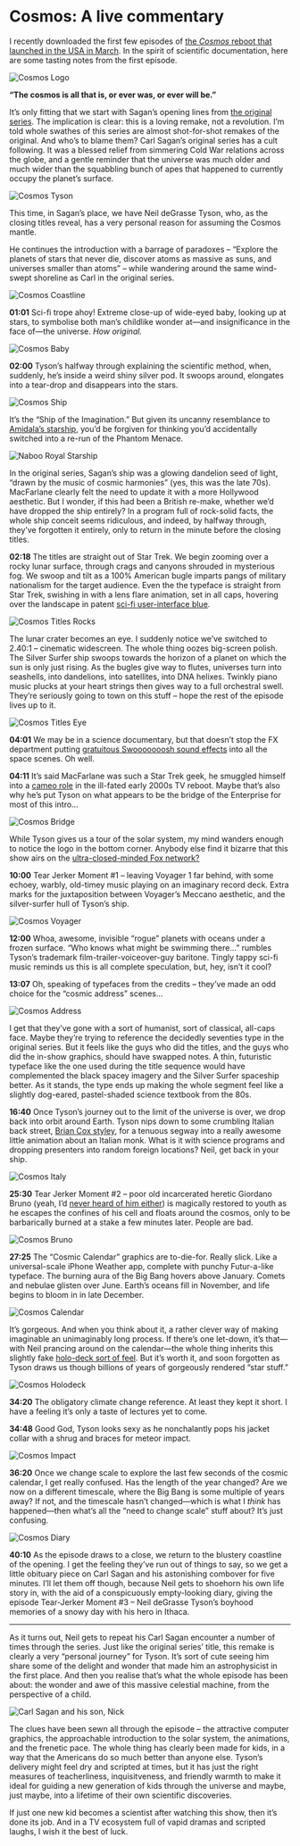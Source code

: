# Cosmos: A live commentary

I recently downloaded the first few episodes of [the *Cosmos* reboot that launched in the USA in March](https://en.wikipedia.org/wiki/Cosmos:_A_Spacetime_Odyssey). In the spirit of scientific documentation, here are some tasting notes from the first episode.

![Cosmos Logo](/media/cosmos-logo.jpg)

**“The cosmos is all that is, or ever was, or ever will be.”**

It’s only fitting that we start with Sagan’s opening lines from [the original series](https://en.wikipedia.org/wiki/Cosmos:_A_Personal_Voyage). The implication is clear: this is a loving remake, not a revolution. I’m told whole swathes of this series are almost shot-for-shot remakes of the original. And who’s to blame them? Carl Sagan’s original series has a cult following. It was a blessed relief from simmering Cold War relations across the globe, and a gentle reminder that the universe was much older and much wider than the squabbling bunch of apes that happened to currently occupy the planet’s surface.

![Cosmos Tyson](/media/cosmos-tyson.jpg)

This time, in Sagan’s place, we have Neil deGrasse Tyson, who, as the closing titles reveal, has a very personal reason for assuming the Cosmos mantle.

He continues the introduction with a barrage of paradoxes – “Explore the planets of stars that never die, discover atoms as massive as suns, and universes smaller than atoms” – while wandering around the same wind-swept shoreline as Carl in the original series.

![Cosmos Coastline](/media/cosmos-coastline.jpg)

**01:01** Sci-fi trope ahoy! Extreme close-up of wide-eyed baby, looking up at stars, to symbolise both man’s childlike wonder at—and insignificance in the face of—the universe. *How original.*

![Cosmos Baby](/media/cosmos-baby.jpg)

**02:00** Tyson’s halfway through explaining the scientific method, when, suddenly, he’s inside a weird shiny silver pod. It swoops around, elongates into a tear-drop and disappears into the stars.

![Cosmos Ship](/media/cosmos-ship.jpg)

It’s the “Ship of the Imagination.” But given its uncanny resemblance to [Amidala’s starship](http://starwars.wikia.com/wiki/J-type_327_Nubian_royal_starship), you’d be forgiven for thinking you’d accidentally switched into a re-run of the Phantom Menace.

![Naboo Royal Starship](../media/naboo-royal-starship.jpg)

In the original series, Sagan’s ship was a glowing dandelion seed of light, “drawn by the music of cosmic harmonies” (yes, this was the late 70s). MacFarlane clearly felt the need to update it with a more Hollywood aesthetic. But I wonder, if this had been a British re-make, whether we’d have dropped the ship entirely? In a program full of rock-solid facts, the whole ship conceit seems ridiculous, and indeed, by halfway through, they’ve forgotten it entirely, only to return in the minute before the closing titles.

**02:18** The titles are straight out of Star Trek. We begin zooming over a rocky lunar surface, through crags and canyons shrouded in mysterious fog. We swoop and tilt as a 100% American bugle imparts pangs of military nationalism for the target audience. Even the the typeface is straight from Star Trek, swishing in with a lens flare animation, set in all caps, hovering over the landscape in patent [sci-fi user-interface blue](http://99percentinvisible.org/episode/future-screens-are-mostly-blue/).

![Cosmos Titles Rocks](/media/cosmos-titles-rocks.jpg)

The lunar crater becomes an eye. I suddenly notice we’ve switched to 2.40∶1 – cinematic widescreen. The whole thing oozes big-screen polish. The Silver Surfer ship swoops towards the horizon of a planet on which the sun is only just rising. As the bugles give way to flutes, universes turn into seashells, into dandelions, into satellites, into DNA helixes. Twinkly piano music plucks at your heart strings then gives way to a full orchestral swell. They’re seriously going to town on this stuff – hope the rest of the episode lives up to it.

![Cosmos Titles Eye](/media/cosmos-titles-eye.jpg)

**04:01** We may be in a science documentary, but that doesn’t stop the FX department putting [gratuitous Swooooooosh sound effects](http://www.tested.com/science/space/459215-what-if-sound-star-wars-was-type-interface-design) into all the space scenes. Oh well.

**04:11** It’s said MacFarlane was such a Star Trek geek, he smuggled himself into a [cameo role](http://www.imdb.com/character/ch0111446/) in the ill-fated early 2000s TV reboot. Maybe that’s also why he’s put Tyson on what appears to be the bridge of the Enterprise for most of this intro…

![Cosmos Bridge](/media/cosmos-bridge.jpg)

While Tyson gives us a tour of the solar system, my mind wanders enough to notice the logo in the bottom corner. Anybody else find it bizarre that this show airs on the [ultra-closed-minded Fox network?](https://en.wikipedia.org/wiki/Fox_News_Channel_controversies)

**10:00** Tear Jerker Moment #1 – leaving Voyager 1 far behind, with some echoey, warbly, old-timey music playing on an imaginary record deck. Extra marks for the juxtaposition between Voyager’s Meccano aesthetic, and the silver-surfer hull of Tyson’s ship.

![Cosmos Voyager](/media/cosmos-voyager.jpg)

**12:00** Whoa, awesome, invisible “rogue” planets with oceans under a frozen surface. “Who knows what might be swimming there…” rumbles Tyson’s trademark film-trailer-voiceover-guy baritone. Tingly tappy sci-fi music reminds us this is all complete speculation, but, hey, isn’t it cool?

**13:07** Oh, speaking of typefaces from the credits – they’ve made an odd choice for the “cosmic address” scenes…

![Cosmos Address](/media/cosmos-address.jpg)

I get that they’ve gone with a sort of humanist, sort of classical, all-caps face. Maybe they’re trying to reference the decidedly seventies type in the original series. But it feels like the guys who did the titles, and the guys who did the in-show graphics, should have swapped notes. A thin, futuristic typeface like the one used during the title sequence would have complemented the black spacey imagery and the Silver Surfer spaceship better. As it stands, the type ends up making the whole segment feel like a slightly dog-eared, pastel-shaded science textbook from the 80s.

**16:40** Once Tyson’s journey out to the limit of the universe is over, we drop back into orbit around Earth. Tyson nips down to some crumbling Italian back street, [Brian Cox styley](http://www.itsokaytobesmart.com/post/14902783395/doubleheelix-how-a-sandcastle-reveals-the-end), for a tenuous segway into a really awesome little animation about an Italian monk. What is it with science programs and dropping presenters into random foreign locations? Neil, get back in your ship.

![Cosmos Italy](/media/cosmos-italy.jpg)

**25:30** Tear Jerker Moment #2 – poor old incarcerated heretic Giordano Bruno (yeah, I’d [never heard of him either](https://en.wikipedia.org/wiki/Giordano_Bruno)) is magically restored to youth as he escapes the confines of his cell and floats around the cosmos, only to be barbarically burned at a stake a few minutes later. People are bad.

![Cosmos Bruno](/media/cosmos-bruno.jpg)

**27:25** The “Cosmic Calendar” graphics are to-die-for. Really slick. Like a universal-scale iPhone Weather app, complete with punchy Futur-a-like typeface. The burning aura of the Big Bang hovers above January. Comets and nebulae glisten over June. Earth’s oceans fill in November, and life begins to bloom in in late December.

![Cosmos Calendar](/media/cosmos-calendar.jpg)

It’s gorgeous. And when you think about it, a rather clever way of making imaginable an unimaginably long process. If there’s one let-down, it’s that—with Neil prancing around on the calendar—the whole thing inherits this slightly fake [holo-deck sort of feel](https://twitter.com/neiltyson/status/463122781874716672). But it’s worth it, and soon forgotten as Tyson draws us though billions of years of gorgeously rendered “star stuff.”

![Cosmos Holodeck](/media/cosmos-holodeck.jpg)

**34:20** The obligatory climate change reference. At least they kept it short. I have a feeling it’s only a taste of lectures yet to come.

**34:48** Good God, Tyson looks sexy as he nonchalantly pops his jacket collar with a shrug and braces for meteor impact.

![Cosmos Impact](/media/cosmos-impact.jpg)

**36:20** Once we change scale to explore the last few seconds of the cosmic calendar, I get really confused. Has the length of the year changed? Are we now on a different timescale, where the Big Bang is some multiple of years away? If not, and the timescale hasn’t changed—which is what I *think* has happened—then what’s all the “need to change scale” stuff about? It’s just confusing.

![Cosmos Diary](/media/cosmos-diary.jpg)

**40:10** As the episode draws to a close, we return to the blustery coastline of the opening. I get the feeling they’ve run out of things to say, so we get a little obituary piece on Carl Sagan and his astonishing combover for five minutes. I’ll let them off though, because Neil gets to shoehorn his own life story in, with the aid of a conspicuously empty-looking diary, giving the episode Tear-Jerker Moment #3 – Neil deGrasse Tyson’s boyhood memories of a snowy day with his hero in Ithaca.

---

As it turns out, Neil gets to repeat his Carl Sagan encounter a number of times through the series. Just like the original series’ title, this remake is clearly a very “personal journey” for Tyson. It’s sort of cute seeing him share some of the delight and wonder that made him an astrophysicist in the first place. And then you realise that’s what the whole episode has been about: the wonder and awe of this massive celestial machine, from the perspective of a child.

![Carl Sagan and his son, Nick](/media/carl-and-nick-sagan.jpg "Carl Sagan and his son, Nick")

The clues have been sewn all through the episode – the attractive computer graphics, the approachable introduction to the solar system, the animations, and the frenetic pace. The whole thing has clearly been made for kids, in a way that the Americans do so much better than anyone else. Tyson’s delivery might feel dry and scripted at times, but it has just the right measures of teacherliness, inquisitveness, and friendly warmth to make it ideal for guiding a new generation of kids through the universe and maybe, just maybe, into a lifetime of their own scientific discoveries.

If just one new kid becomes a scientist after watching this show, then it’s done its job. And in a TV ecosystem full of vapid dramas and scripted laughs, I wish it the best of luck.

<link href="/post/teaching-everyone-to-hack">
<link href="/post/unfortunate-exclusivity-of-art">
<meta name="description" content="A minute-by-minute account of the opening episode of Neil deGrasse Tyson’s relaunch of the classic American scientific documentary series. Because, why not?">
